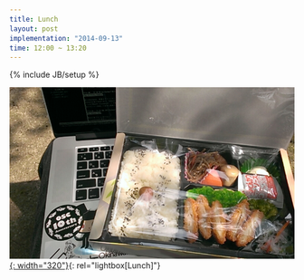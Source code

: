 ```yaml
---
title: Lunch
layout: post
implementation: "2014-09-13"
time: 12:00 ~ 13:20
---
```


{% include JB/setup %}

[![Lunch](/assets/images/lunch.jpg){: width="320"}](/assets/images/lunch.jpg "Lunch"){: rel="lightbox[Lunch]"}
